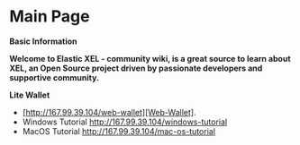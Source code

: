 # Main Page

**Basic Information**

**Welcome to Elastic XEL - community wiki, is a great source to learn about XEL, an Open Source project driven by passionate developers and supportive community.**

**Lite Wallet**
*  [http://167.99.39.104/web-wallet][Web-Wallet].
*  Windows Tutorial http://167.99.39.104/windows-tutorial
*  MacOS Tutorial    http://167.99.39.104/mac-os-tutorial



